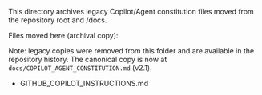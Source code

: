 This directory archives legacy Copilot/Agent constitution files moved from the repository root and /docs.

Files moved here (archival copy):

Note: legacy copies were removed from this folder and are available in the repository history.
The canonical copy is now at `docs/COPILOT_AGENT_CONSTITUTION.md` (v2.1).

- GITHUB_COPILOT_INSTRUCTIONS.md
